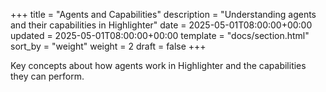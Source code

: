 +++
title = "Agents and Capabilities"
description = "Understanding agents and their capabilities in Highlighter"
date = 2025-05-01T08:00:00+00:00
updated = 2025-05-01T08:00:00+00:00
template = "docs/section.html"
sort_by = "weight"
weight = 2
draft = false
+++

Key concepts about how agents work in Highlighter and the capabilities they can perform.